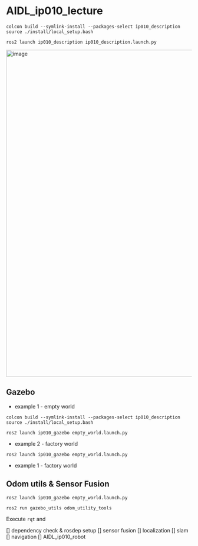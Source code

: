 # AIDL_ip010_lecture

```
colcon build --symlink-install --packages-select ip010_description
source ./install/local_setup.bash

ros2 launch ip010_description ip010_description.launch.py
```

<img width="886" alt="image" src="https://user-images.githubusercontent.com/12381733/164188762-98a6ba84-fdd2-4a0f-a6dc-c5c6abe946fb.png">

## Gazebo

* example 1 - empty world

```
colcon build --symlink-install --packages-select ip010_description
source ./install/local_setup.bash

ros2 launch ip010_gazebo empty_world.launch.py
```

* example 2 - factory world

```
ros2 launch ip010_gazebo empty_world.launch.py
```

* example 1 - factory world


## Odom utils & Sensor Fusion

```
ros2 launch ip010_gazebo empty_world.launch.py

ros2 run gazebo_utils odom_utility_tools
```

Execute `rqt` and 

[] dependency check & rosdep setup
[] sensor fusion
[] localization
[] slam
[] navigation
[] AIDL_ip010_robot